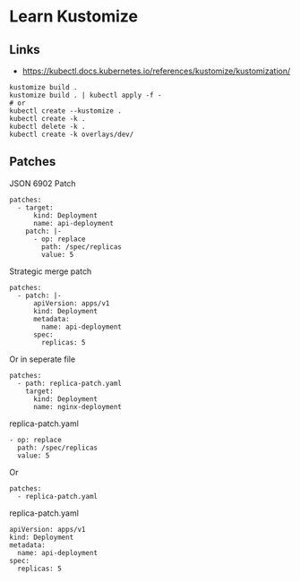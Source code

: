 # Learn Kustomize

## Links

- https://kubectl.docs.kubernetes.io/references/kustomize/kustomization/



```
kustomize build .
kustomize build . | kubectl apply -f -
# or
kubectl create --kustomize .
kubectl create -k .
kubectl delete -k .
kubectl create -k overlays/dev/

```


## Patches



JSON 6902 Patch
```
patches:
  - target:
      kind: Deployment
      name: api-deployment
    patch: |-
      - op: replace
        path: /spec/replicas
        value: 5
```



Strategic merge patch
```
patches:
  - patch: |-
      apiVersion: apps/v1
      kind: Deployment
      metadata:
        name: api-deployment
      spec:
        replicas: 5
```

Or in seperate file
```
patches:
  - path: replica-patch.yaml
    target:
      kind: Deployment
      name: nginx-deployment
```

replica-patch.yaml
```
- op: replace
  path: /spec/replicas
  value: 5
```

Or
```
patches:
  - replica-patch.yaml
```

replica-patch.yaml
```
apiVersion: apps/v1
kind: Deployment
metadata:
  name: api-deployment
spec:
  replicas: 5
```
